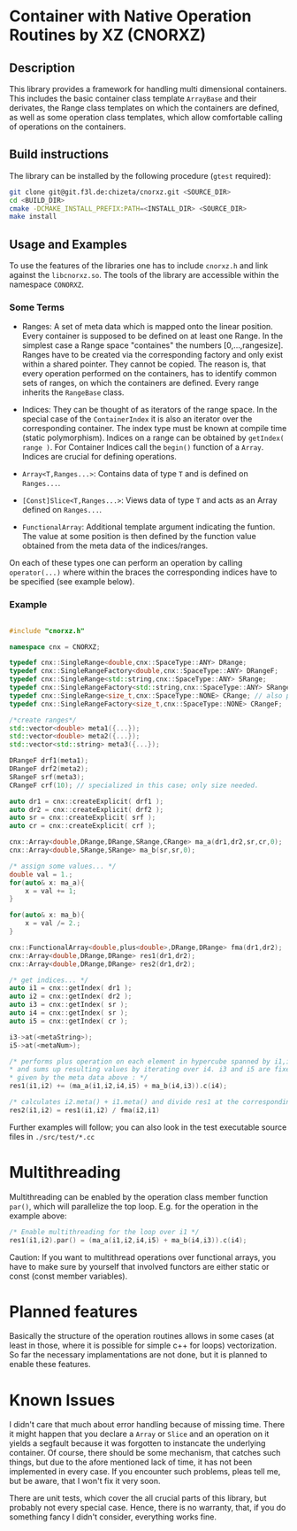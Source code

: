 # Container with Native Operation Routines by XZ (CNORXZ)

## Description

This library provides a framework for handling multi dimensional containers. This includes the basic container class template `ArrayBase` and their derivates, the Range class templates on which the containers are defined, as well as some operation class templates, which allow comfortable calling of operations on the containers.

## Build instructions

The library can be installed by the following procedure (`gtest` required):

```bash
git clone git@git.f3l.de:chizeta/cnorxz.git <SOURCE_DIR>
cd <BUILD_DIR>
cmake -DCMAKE_INSTALL_PREFIX:PATH=<INSTALL_DIR> <SOURCE_DIR>
make install
```

## Usage and Examples

To use the features of the libraries one has to include `cnorxz.h` and link against the `libcnorxz.so`.
The tools of the library are accessible within the namespace `CONORXZ`.

### Some Terms

* Ranges: A set of meta data which is mapped onto the linear position. Every container is supposed to be defined on at least one Range. In the simplest case a Range space "containes" the numbers [0,...,rangesize]. Ranges have to be created via the corresponding factory and only exist within a shared pointer. They cannot be copied. The reason is, that every operation performed on the containers, has to identify common sets of ranges, on which the containers are defined. Every range inherits the `RangeBase` class.

* Indices: They can be thought of as iterators of the range space. In the special case of the `ContainerIndex` it is also an iterator over the corresponding container. The index type must be known at compile time (static polymorphism). Indices on a range can be obtained by `getIndex( range )`. For Container Indices call the `begin()` function of a `Array`. Indices are crucial for defining operations.

* `Array<T,Ranges...>`: Contains data of type `T` and is defined on `Ranges...`.
* `[Const]Slice<T,Ranges...>`: Views data of type `T` and acts as an Array defined on `Ranges...`.
* `FunctionalArray`: Additional template argument indicating the funtion. The value at some position is then defined by the function value obtained from the meta data of the indices/ranges.

On each of these types one can perform an operation by calling `operator(...)` where within the braces the corresponding indices have to be specified (see example below).

### Example

```c++

#include "cnorxz.h"

namespace cnx = CNORXZ;

typedef cnx::SingleRange<double,cnx::SpaceType::ANY> DRange;
typedef cnx::SingleRangeFactory<double,cnx::SpaceType::ANY> DRangeF;
typedef cnx::SingleRange<std::string,cnx::SpaceType::ANY> SRange;
typedef cnx::SingleRangeFactory<std::string,cnx::SpaceType::ANY> SRangeF;
typedef cnx::SingleRange<size_t,cnx::SpaceType::NONE> CRange; // also provided as 'ClassicR'
typedef cnx::SingleRangeFactory<size_t,cnx::SpaceType::NONE> CRangeF;

/*create ranges*/
std::vector<double> meta1({...});
std::vector<double> meta2({...});
std::vector<std::string> meta3({...});

DRangeF drf1(meta1);
DRangeF drf2(meta2);
SRangeF srf(meta3);
CRangeF crf(10); // specialized in this case; only size needed.

auto dr1 = cnx::createExplicit( drf1 );
auto dr2 = cnx::createExplicit( drf2 );
auto sr = cnx::createExplicit( srf );
auto cr = cnx::createExplicit( crf );

cnx::Array<double,DRange,DRange,SRange,CRange> ma_a(dr1,dr2,sr,cr,0);
cnx::Array<double,SRange,SRange> ma_b(sr,sr,0);

/* assign some values... */
double val = 1.;
for(auto& x: ma_a){
    x = val += 1;
}

for(auto& x: ma_b){
    x = val /= 2.;
}

cnx::FunctionalArray<double,plus<double>,DRange,DRange> fma(dr1,dr2);
cnx::Array<double,DRange,DRange> res1(dr1,dr2);
cnx::Array<double,DRange,DRange> res2(dr1,dr2);

/* get indices... */
auto i1 = cnx::getIndex( dr1 );
auto i2 = cnx::getIndex( dr2 );
auto i3 = cnx::getIndex( sr );
auto i4 = cnx::getIndex( sr );
auto i5 = cnx::getIndex( cr );

i3->at(<metaString>);
i5->at(<metaNum>);

/* performs plus operation on each element in hypercube spanned by i1,i2,i4
* and sums up resulting values by iterating over i4. i3 and i5 are fixed to the positions
* given by the meta data above : */
res1(i1,i2) += (ma_a(i1,i2,i4,i5) + ma_b(i4,i3)).c(i4); 

/* calculates i2.meta() + i1.meta() and divide res1 at the corresponding entry by the result */
res2(i1,i2) = res1(i1,i2) / fma(i2,i1)
```

Further examples will follow; you can also look in the test executable source files in `./src/test/*.cc`

# Multithreading

Multithreading can be enabled by the operation class member function `par()`, which will parallelize the top loop. E.g. for the operation in the example above:
```c++
/* Enable multithreading for the loop over i1 */
res1(i1,i2).par() = (ma_a(i1,i2,i4,i5) + ma_b(i4,i3)).c(i4);
```
Caution: If you want to multithread operations over functional arrays, you have to make sure by yourself that involved functors are either static or const (const member variables).

# Planned features

Basically the structure of the operation routines allows in some cases (at least in those, where it is possible for simple c++ for loops) vectorization. So far the necessary implamentations are not done, but it is planned to enable these features.

# Known Issues

I didn't care that much about error handling because of missing time. There it might happen that you declare a `Array` or `Slice` and an operation on it yields a segfault because it was forgotten to instancate the underlying container. Of course, there should be some mechanism, that catches such things, but due to the afore mentioned lack of time, it has not been implemented in every case. If you encounter such problems, pleas tell me, but be aware, that I won't fix it very soon.

There are unit tests, which cover the all crucial parts of this library, but probably not every special case. Hence, there is no warranty, that, if you do something fancy I didn't consider, everything works fine.
